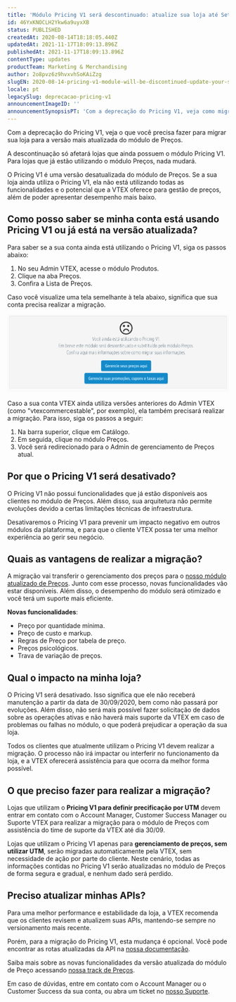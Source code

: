 ```yaml
---
title: 'Módulo Pricing V1 será descontinuado: atualize sua loja até Setembro'
id: 46YxKNOCLH2Ykw6a9uyxXB
status: PUBLISHED
createdAt: 2020-08-14T18:18:05.440Z
updatedAt: 2021-11-17T18:09:13.896Z
publishedAt: 2021-11-17T18:09:13.896Z
contentType: updates
productTeam: Marketing & Merchandising
author: 2o8pvz6z9hvxvhSoKAiZzg
slugEN: 2020-08-14-pricing-v1-module-will-be-discontinued-update-your-store-by-september
locale: pt
legacySlug: deprecacao-pricing-v1
announcementImageID: ''
announcementSynopsisPT: 'Com a deprecação do Pricing V1, veja como migrar sua loja para a versão mais atualizada do módulo de Preços'
---
```


Com a deprecação do Pricing V1, veja o que você precisa fazer para migrar sua loja para a versão mais atualizada do módulo de Preços.

A descontinuação só afetará lojas que ainda possuem o módulo Pricing V1. Para lojas que já estão utilizando o módulo Preços, nada mudará.

O Pricing V1 é uma versão desatualizada do módulo de Preços. Se a sua loja ainda utiliza o Pricing V1, ela não está utilizando todas as funcionalidades e o potencial que a VTEX oferece para gestão de preços, além de poder apresentar desempenho mais baixo.

## Como posso saber se minha conta está usando Pricing V1 ou já está na versão atualizada?

Para saber se a sua conta ainda está utilizando o Pricing V1, siga os passos abaixo:

  1. No seu Admin VTEX, acesse o módulo Produtos.
  2. Clique na aba Preços.
  3. Confira a Lista de Preços.

Caso você visualize uma tela semelhante à tela abaixo, significa que sua conta precisa realizar a migração. 

![Tela pricing antiga - PT](https://raw.githubusercontent.com/vtexdocs/help-center-content/refs/heads/main/docs/pt/announcements/2020-08-14-deprecacao-pricing-v1_1.png)

Caso a sua conta VTEX ainda utiliza versões anteriores do Admin VTEX (como "vtexcommercestable", por exemplo), ela também precisará realizar a migração. Para isso, siga os passos a seguir:

  1. Na barra superior, clique em Catálogo.
  2. Em seguida, clique no módulo Preços.
  3. Você será redirecionado para o Admin de gerenciamento de Preços atual.

## Por que o Pricing V1 será desativado?

O Pricing V1 não possui funcionalidades que já estão disponíveis aos clientes no módulo de Preços. Além disso, sua arquitetura não permite evoluções devido a certas limitações técnicas de infraestrutura.

Desativaremos o Pricing V1 para prevenir um impacto negativo em outros módulos da plataforma, e para que o cliente VTEX possa ter uma melhor experiência ao gerir seu negócio.

## Quais as vantagens de realizar a migração?

A migração vai transferir o gerenciamento dos preços para o [nosso módulo atualizado de Preços](https://merch.myvtex.com/admin/pricing). Junto com esse processo, novas funcionalidades vão estar disponíveis. Além disso, o desempenho do módulo será otimizado e você terá um suporte mais eficiente.

**Novas funcionalidades**:

- Preço por quantidade mínima.
- Preço de custo e markup.
- Regras de Preço por tabela de preço.
- Preços psicológicos.
- Trava de variação de preços.

## Qual o impacto na minha loja?

O Pricing V1 será desativado. Isso significa que ele não receberá manutenção a partir da data de 30/09/2020, bem como não passará por evoluções. Além disso, não será mais possível fazer solicitação de dados sobre as operações ativas e não haverá mais suporte da VTEX em caso de problemas ou falhas no módulo, o que poderá prejudicar a operação da sua loja.

Todos os clientes que atualmente utilizam o Pricing V1 devem realizar a migração. O processo não irá impactar ou interferir no funcionamento da loja, e a VTEX oferecerá assistência para que ocorra da melhor forma possível.

## O que preciso fazer para realizar a migração?

Lojas que utilizam o **Pricing V1 para definir precificação por UTM** devem entrar em contato com o Account Manager, Customer Success Manager ou Suporte VTEX para realizar a migração para o módulo de Preços com assistência do time de suporte da VTEX até dia 30/09.

Lojas que utilizam o Pricing V1 apenas para **gerenciamento de preços, sem utilizar UTM**, serão migradas automaticamente pela VTEX, sem necessidade de ação por parte do cliente. Neste cenário, todas as informações contidas no Pricing V1 serão atualizadas no módulo de Preços de forma segura e gradual, e nenhum dado será perdido.

## Preciso atualizar minhas APIs?

Para uma melhor performance e estabilidade da loja, a VTEX recomenda que os clientes revisem e atualizem suas APIs, mantendo-se sempre no versionamento mais recente.

Porém, para a migração do Pricing V1, esta mudança é opcional. Você pode encontrar as rotas atualizadas da API na [nossa documentação](https://developers.vtex.com/reference/pricing-api-overview).

Saiba mais sobre as novas funcionalidades da versão atualizada do módulo de Preço acessando [nossa track de Preços](https://help.vtex.com/pt/tracks/prices-101--6f8pwCns3PJHqMvQSugNfP). 

Em caso de dúvidas, entre em contato com o Account Manager ou o Customer Success da sua conta, ou abra um ticket no [nosso Suporte](https://support.vtex.com/hc/en-us/signin?return_to=https%3A%2F%2Fsupport.vtex.com%2Fhc%2Fen-us%2Frequests).

